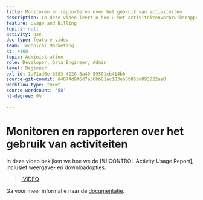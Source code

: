 ```yaml
---
title: Monitoren en rapporteren over het gebruik van activiteiten
description: In deze video leert u hoe u het activiteitenverbruiksrapport kunt gebruiken, inclusief weergave- en downloadopties.
feature: Usage and Billing
topics: null
activity: use
doc-type: feature video
team: Technical Marketing
kt: 4168
topic: Administration
role: Developer, Data Engineer, Admin
level: Beginner
exl-id: 1a71ad6e-6583-4228-8a40-59501cb414b0
source-git-commit: d4874d9f6d7a36bb81ac183eb8b853d893822ae0
workflow-type: tm+mt
source-wordcount: '58'
ht-degree: 0%

---
```


# Monitoren en rapporteren over het gebruik van activiteiten

In deze video bekijken we hoe we de [!UICONTROL Activity Usage Report], inclusief weergave- en downloadopties.

>[!VIDEO](https://video.tv.adobe.com/v/31443/?quality=12)

Ga voor meer informatie naar de [documentatie](https://experienceleague.adobe.com/docs/audience-manager/user-guide/features/administration/activity-usage-reporting.html).
